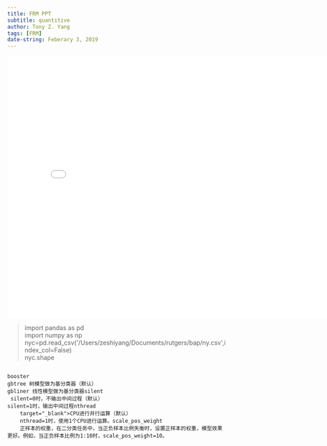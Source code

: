 ```yaml
---
title: FRM PPT
subtitle: quantitive
author: Tony Z. Yang
tags: [FRM]
date-string: Feberary 3, 2019
---
```



<embed src="/images/frmL1-quantitive.pdf" width="800" height="600">

<blockquote>
  <p>
import pandas as pd <br/>
import numpy as np <br/>
nyc=pd.read_csv('/Users/zeshiyang/Documents/rutgers/bap/ny.csv',index_col=False)<br/>
nyc.shape</p>
</blockquote>

<pre class="prettyprint"><code>
booster
gbtree 树模型做为基分类器（默认）
gbliner 线性模型做为基分类器silent
 silent=0时，不输出中间过程（默认）
silent=1时，输出中间过程nthread
    target="_blank">CPU</a>进行并行运算（默认）
    nthread=1时，使用1个CPU进行运算。scale_pos_weight
    正样本的权重，在二分类任务中，当正负样本比例失衡时，设置正样本的权重，模型效果更好。例如，当正负样本比例为1:10时，scale_pos_weight=10。
</code>

